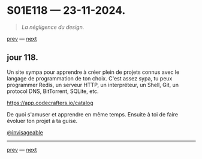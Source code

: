 # S01E118 — 23-11-2024.

> *La négligence du design.*

[prev](S01E117-22-11-2024.md) — [next](S01E119-24-11-2024.md)     

## jour 118.

Un site sympa pour apprendre à créer plein de projets connus avec le langage de programmation de ton choix. C'est assez sypa, tu peux programmer Redis, un serveur HTTP, un interpréteur, un Shell, Git, un protocol DNS, BitTorrent, SQLite, etc.

https://app.codecrafters.io/catalog

De quoi s'amuser et apprendre en même temps. Ensuite à toi de faire évoluer ton projet à ta guise.

[@invisageable](https://twitter.com/invisageable)   

---

[prev](S01E117-22-11-2024.md) — [next](S01E119-24-11-2024.md)   
